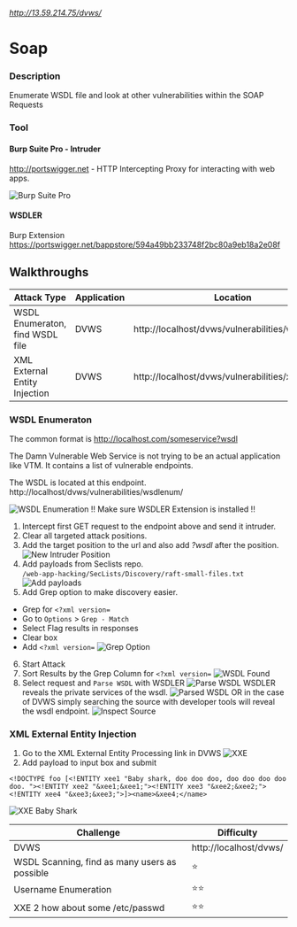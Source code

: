 *http://13.59.214.75/dvws/*

# Soap
### Description
Enumerate WSDL file and look at other vulnerabilities within the SOAP Requests
### Tool
#### Burp Suite Pro - Intruder
http://portswigger.net - HTTP Intercepting Proxy for interacting with web apps.

![Burp Suite Pro](https://github.com/justinlarson/Web-App-Hacking-Workshop/raw/master/img/burpsuite.png)

#### WSDLER
Burp Extension
https://portswigger.net/bappstore/594a49bb233748f2bc80a9eb18a2e08f

## Walkthroughs

| Attack Type | Application | Location | Tool |
| ---- | ---- | ---- | ---- |
| WSDL Enumeraton, find WSDL file | DVWS | http://localhost/dvws/vulnerabilities/wsdlenum/ |  intruder/WSDLER |
| XML External Entity Injection  | DVWS | http://localhost/dvws/vulnerabilities/xxe/ | intruder |
###  WSDL Enumeraton
The common format is http://localhost.com/someservice?wsdl

The Damn Vulnerable Web Service is not trying to be an actual application like VTM. It contains a list of vulnerable endpoints. 

The WSDL is located at this endpoint.  
http://localhost/dvws/vulnerabilities/wsdlenum/

![WSDL Enumeration](https://github.com/justinlarson/Web-App-Hacking-Workshop/raw/master/img/dvws-wsdl-enumeration.png)
!! Make sure WSDLER Extension is installed !!
1. Intercept first GET request to the endpoint above and send it intruder. 
2. Clear all targeted attack positions.
3. Add the target position to the url and also add _?wsdl_ after the position.
![New Intruder Position](https://github.com/justinlarson/Web-App-Hacking-Workshop/raw/master/img/dvws-new-intruder-position.png)
4. Add payloads from Seclists repo.   
`/web-app-hacking/SecLists/Discovery/raft-small-files.txt`
![Add payloads](https://github.com/justinlarson/Web-App-Hacking-Workshop/raw/master/img/dvws-load-list.png)
5. Add Grep option to make discovery easier. 
* Grep for `<?xml version=`
* Go to `Options` > `Grep - Match`
* Select Flag results in responses
* Clear box
* Add `<?xml version=`
![Grep Option](https://github.com/justinlarson/Web-App-Hacking-Workshop/raw/master/img/dvws-grep-xml.png)
6. Start Attack
7. Sort Results by the Grep Column for `<?xml version=`
![WSDL Found](https://github.com/justinlarson/Web-App-Hacking-Workshop/raw/master/img/dvws-wsdl-found.png)
8. Select request and `Parse WSDL` with WSDLER
![Parse WSDL](https://github.com/justinlarson/Web-App-Hacking-Workshop/raw/master/img/dvws-parse-wsdl.png)
WSDLER reveals the private services of the wsdl. 
![Parsed WSDL](https://github.com/justinlarson/Web-App-Hacking-Workshop/raw/master/img/dvws-parsed-wsdl.png)
OR in the case of DVWS simply searching the source with developer tools will reveal the wsdl endpoint. 
![Inspect Source](https://github.com/justinlarson/Web-App-Hacking-Workshop/raw/master/img/dvws-inspect-source.png)
 
### XML External Entity Injection
1. Go to the XML External Entity Processing link in DVWS
![XXE](https://github.com/justinlarson/Web-App-Hacking-Workshop/raw/master/img/dvws-xml-injection.png)
2. Add payload to input box and submit
```
<!DOCTYPE foo [<!ENTITY xee1 "Baby shark, doo doo doo, doo doo doo doo doo. "><!ENTITY xee2 "&xee1;&xee1;"><!ENTITY xee3 "&xee2;&xee2;"><!ENTITY xee4 "&xee3;&xee3;">]><name>&xee4;</name>
```
![XXE Baby Shark](https://github.com/justinlarson/Web-App-Hacking-Workshop/raw/master/img/dvws-xml-baby-shark-doo-doo.png)

| Challenge | Difficulty |
| ----- | ----- |
| DVWS | http://localhost/dvws/ |
| WSDL Scanning, find as many users as possible| :star: | 
| Username Enumeration | :star::star: | 
| XXE 2 how about some /etc/passwd | :star::star: |

